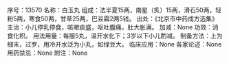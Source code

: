 序号：13570
名称：白玉丸
组成：法半夏15两，南星（炙）15两，滑石50两，轻粉5两，寒食50两，甘草25两，巴豆霜2两5钱。
出处：《北京市中药成方选集》
主治：小儿停乳停食，咳嗽痰盛，呕吐腹痛，肚大胀满。
加减：None
功效：消食化积。
用法用量：每服5丸，温开水化下；3岁以下小儿酌减。
制备方法：上为细末，过罗，用冷开水泛为小丸，如绿豆大。
临床应用：None
各家论述：None
用药禁忌：None
附注：None
